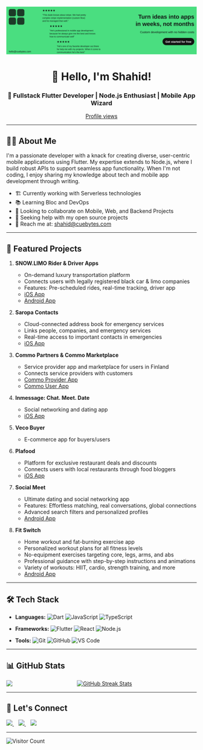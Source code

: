 <div align="center">

![Shahid's Banner](./cuebytes-banner-stylized-flow-v4.svg)

# 👋 Hello, I'm Shahid! 

### 🚀 Fullstack Flutter Developer | Node.js Enthusiast | Mobile App Wizard

[Profile views](https://gpvc.arturio.dev/shahidBangash)

</div>

---

## 🙋‍♂️ About Me 

I'm a passionate developer with a knack for creating diverse, user-centric mobile applications using Flutter. My expertise extends to Node.js, where I build robust APIs to support seamless app functionality. When I'm not coding, I enjoy sharing my knowledge about tech and mobile app development through writing.

- 🏗️ Currently working with Serverless technologies
- 📚 Learning Bloc and DevOps
- 👥 Looking to collaborate on Mobile, Web, and Backend Projects
- 🤝 Seeking help with my open source projects
- 📧 Reach me at: [shahid@cuebytes.com](mailto:shahid@cuebytes.com)

---

## 💼 Featured Projects

1. **SNOW.LIMO Rider & Driver Apps**
   - On-demand luxury transportation platform
   - Connects users with legally registered black car & limo companies
   - Features: Pre-scheduled rides, real-time tracking, driver app
   - [iOS App](https://apps.apple.com/us/app/snow-limo-rider/id6476261442)
   - [Android App](https://play.google.com/store/apps/details?id=limo.snow.snowlimodriver)

2. **Saropa Contacts**
   - Cloud-connected address book for emergency services
   - Links people, companies, and emergency services
   - Real-time access to important contacts in emergencies
   - [iOS App](https://apps.apple.com/us/app/saropa-contacts/id6447379943)

3. **Commo Partners & Commo Marketplace**
   - Service provider app and marketplace for users in Finland
   - Connects service providers with customers
   - [Commo Provider App](https://play.google.com/store/apps/details?id=com.providercommo.app&hl=en_US)
   - [Commo User App](https://play.google.com/store/apps/details?id=com.usercommo.app&hl=en_US)

4. **Inmessage: Chat. Meet. Date**
   - Social networking and dating app
   - [iOS App](https://apps.apple.com/us/app/7pm-connect-meet-chat-date/id1660313753)

5. **Veco Buyer**
   - E-commerce app for buyers/users

6. **Plafood**
   - Platform for exclusive restaurant deals and discounts
   - Connects users with local restaurants through food bloggers
   - [iOS App](https://apps.apple.com/hu/app/plafood/id6447640589?platform=iphone)

7. **Social Meet**
   - Ultimate dating and social networking app
   - Features: Effortless matching, real conversations, global connections
   - Advanced search filters and personalized profiles
   - [Android App](https://play.google.com/store/apps/details?id=com.socialmeet.app)

8. **Fit Switch**
   - Home workout and fat-burning exercise app
   - Personalized workout plans for all fitness levels
   - No-equipment exercises targeting core, legs, arms, and abs
   - Professional guidance with step-by-step instructions and animations
   - Variety of workouts: HIIT, cardio, strength training, and more
   - [Android App](https://play.google.com/store/apps/details?id=com.cuebytes.fitswitch)

---

## 🛠️ Tech Stack

- **Languages:** 
  ![Dart](https://img.shields.io/badge/-Dart-0175C2?style=flat-square&logo=dart&logoColor=white)
  ![JavaScript](https://img.shields.io/badge/-JavaScript-F7DF1E?style=flat-square&logo=javascript&logoColor=black)
  ![TypeScript](https://img.shields.io/badge/-TypeScript-3178C6?style=flat-square&logo=typescript&logoColor=white)

- **Frameworks:** 
  ![Flutter](https://img.shields.io/badge/-Flutter-02569B?style=flat-square&logo=flutter&logoColor=white)
  ![React](https://img.shields.io/badge/-React-61DAFB?style=flat-square&logo=react&logoColor=black)
  ![Node.js](https://img.shields.io/badge/-Node.js-339933?style=flat-square&logo=node.js&logoColor=white)

- **Tools:** 
  ![Git](https://img.shields.io/badge/-Git-F05032?style=flat-square&logo=git&logoColor=white)
  ![GitHub](https://img.shields.io/badge/-GitHub-181717?style=flat-square&logo=github)
  ![VS Code](https://img.shields.io/badge/-VS%20Code-007ACC?style=flat-square&logo=visual-studio-code&logoColor=white)

---

## 📊 GitHub Stats

<img align="left" src="https://github-readme-stats.vercel.app/api?username=Shahidbangash&show_icons=true&include_all_commits=true&theme=dark&count_private=true"/>

<p align="center">
  <a href="https://git.io/streak-stats">
    <img src="https://github-readme-streak-stats.herokuapp.com/?user=ShahidBangash&theme=default" alt="GitHub Streak Stats">
  </a>
</p>

---

## 🤝 Let's Connect

<a href="https://www.fiverr.com/share/9zVV0e">
  <img src='https://img.shields.io/badge/fiverr-%2300ADD8.svg?&style=for-the-badge&logo=fiverr&logoColor=white' height='25'/>
</a>&nbsp;&nbsp;
<a href="https://www.upwork.com/freelancers/~0172ab5b11b7bd3f99?viewMode=1">
  <img src='https://img.shields.io/badge/Upwork-%2300ADD8.svg?&style=for-the-badge&logo=upwork&logoColor=white' height='25'/>
</a>&nbsp;&nbsp;
<a href="https://www.linkedin.com/in/shahid-bangash-320685158/">
 <img src='https://img.shields.io/badge/linkedin-%2300ADD8.svg?&style=for-the-badge&logo=linkedIn&logoColor=white' height='25'/>
</a>

---

![Visitor Count](https://hits.seeyoufarm.com/api/count/incr/badge.svg?url=https%3A%2F%2Fgithub.com%2Fshahidbangash%2Fhit-counter&count_bg=%2379C83D&title_bg=%23555555&icon=&icon_color=%23E7E7E7&title=hits&edge_flat=false)

